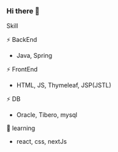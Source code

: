 ### Hi there 👋

Skill

⚡ BackEnd
- Java, Spring

⚡ FrontEnd
- HTML, JS, Thymeleaf, JSP(JSTL)

⚡ DB
- Oracle, Tibero, mysql

🌱 learning
- react, css, nextJs
